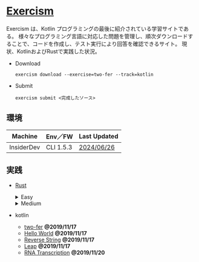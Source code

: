 # [Exercism](https://exercism.io/my/tracks)

  Exercism は、Kotlin プログラミングの最後に紹介されている学習サイトである。
  様々なプログラミング言語に対応した問題を管理し、順次ダウンロードすることで、コードを作成し、テスト実行により回答を確認できるサイト。
  現状、KotlinおよびRustで実践した状況。

- Download

  ```
  exercism download --exercise=two-fer --track=kotlin
  ```

- Submit

  ```
  exercism submit <完成したソース>
  ```

##  環境
  |Machine    |Env／FW      |Last Updated
  |-----------|-------------|----------
  |InsiderDev |CLI 1.5.3    |[2024/06/26](https://exercism.org/docs/using/solving-exercises/working-locally)

##  実践

- [Rust](https://exercism.org/tracks/rust/exercises)
  <details>
  <summary>Easy</summary>

    |名前                   |状態
    |----------------------|----------
    |armstrong-numbers     |<span style="color: red;">*finished*</span>
    |beer-song             |<span style="color: red;">*finished*</span>
    |difference-of-squares |<span style="color: red;">*finished*</span>
    |gigasecond            |<span style="color: red;">*finished*</span>
    |grains                |<span style="color: yellow;">*suspended*</span>
    |hello-world           |<span style="color: red;">[*finished*](https://exercism.org/tracks/rust/exercises/hello-world)</span>
    |leap                  |<span style="color: red;">*finished*</span>
    |nth-prime             |<span style="color: red;">*finished*</span>
    |prime-factors         |<span style="color: red;">*finished*</span>
    |proverb               |<span style="color: red;">*finished*</span>
    |reverse-string        |<span style="color: red;">*finished*</span>
    |eliuds-eggs           |<span style="color: red;">*finished*</span>
    |kindergarten-garden   |<span style="color: red;">*finished*</span>
    |series                |<span style="color: red;">*finished*</span>
    |diffie-hellman        |<span style="color: yellow;">*suspended*</span>
    |collatz-conjecture    |<span style="color: red;">*finished*</span>
    |matching-brackets     |<span style="color: red;">*finished*</span>
    |high-scores           |<span style="color: yellow;">*suspended*</span>
    |bob                   |<span style="color: red;">*finished*</span>
    |sum-of-multiples      |<span style="color: red;">*finished*</span>
    |raindrops             |<span style="color: red;">*finished*</span>
  </details>

  <details>
  <summary>Medium</summary>

    |名前                   |状態
    |----------------------|----------
    |acronym               |<span style="color: red;">*finished*</span>
    |all-your-base         |<span style="color: red;">*finished*</span>
    |allergies             |<span style="color: red;">*finished*</span>
    |alphametics           |<span style="color: yellow;">*suspended*</span>
    |anagram               |<span style="color: red;">*finished*</span>
    |binary-search         |<span style="color: red;">*finished* (Except Generic)</span>
    |bowling               |<span style="color: red;">*finished*</span>
    |clock                 |<span style="color: red;">*finished*</span>
    |dot-dsl               |<span style="color: red;">*finished*</span>
    |etl                   |<span style="color: red;">*finished*</span>
    |grade-school          |<span style="color: red;">*finished*</span>
    |hamming               |<span style="color: red;">*finished*</span>
    |isbn-verifier         |<span style="color: red;">*finished*</span>
    |isogram               |<span style="color: red;">*finished*</span>
    |luhn                  |<span style="color: red;">*finished*</span>
    |minesweeper           |<span style="color: yellow;">*suspended*</span>
    |nucleotide-count      |<span style="color: red;">*finished*</span>
    |paasio                |<span style="color: yellow;">*suspended*</span>
    |palindrome-products   |<span style="color: red;">*finished*</span>
    |pangram               |<span style="color: red;">*finished*</span>
    |pascals-triangle      |<span style="color: red;">*finished*</span>
    |perfect-numbers       |<span style="color: red;">*finished*</span>
    |pig-latin             |<span style="color: red;">*finished*</span>
    |queen-attack          |<span style="color: red;">*finished*</span>
    |rna-transcription     |<span style="color: red;">*finished*</span>
    |run-length-encoding   |<span style="color: red;">*finished*</span>
    |saddle-points         |<span style="color: red;">*finished*</span>
    |say                   |<span style="color: red;">*finished*</span><br /> but failed on exercism, and requested review
    |scrabble-score        |<span style="color: red;">*finished*</span>
    |sieve                 |<span style="color: red;">*finished*</span>
    |simple-linked-list    |<span style="color: yellow;">*4 tests / 9 tests passed*</span>
    |space-age             |<span style="color: red;">*finished*</span>
    |spiral-matrix         |<span style="color: red;">*finished*</span>
    |sublist               |<span style="color: red;">*finished*</span>
    |tournament            |**2024/08/03**  <span style="color: red;">*finished*</span>
    |triangle

  </details>

- kotlin
  - [two-fer](https://exercism.io/my/solutions/aa2de6b105d34450b4750cae4938773a) **@2019/11/17**
  - [Hello World](https://exercism.io/my/solutions/49b7155b034142da95bc5c44c17a8c36) **@2019/11/17**
  - [Reverse String](https://exercism.io/my/solutions/cbdaaa17f5574fa58c552d37d635c681) **@2019/11/17**
  - [Leap](https://exercism.io/my/solutions/775889fd51284ed69f224e352242d625) **@2019/11/17**
  - [RNA Transcription](https://exercism.io/my/solutions/3ef66e48eb1d4e2b8766d443d34a0198) **@2019/11/20**
